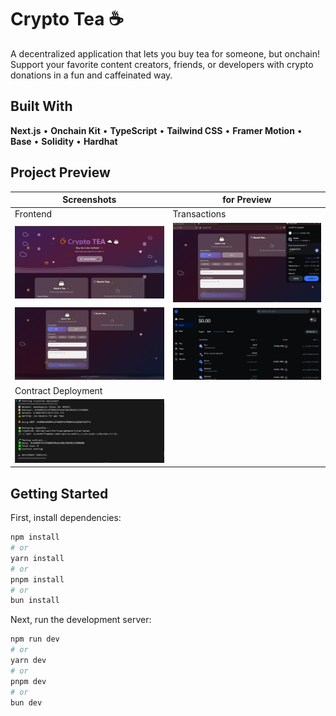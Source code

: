 # Crypto Tea ☕

A decentralized application that lets you buy tea for someone, but onchain! Support your favorite content creators, friends, or developers with crypto donations in a fun and caffeinated way.

## Built With

**Next.js** • **Onchain Kit** • **TypeScript** • **Tailwind CSS** • **Framer Motion** • **Base** • **Solidity** • **Hardhat**

## Project Preview

| Screenshots | for Preview |
|------------|-------------|
| Frontend | Transactions |
| ![Frontend](/screenshots/2-frontend.png) | ![Frontend](/screenshots/4-transaction.png) |
| ![Screenshot 2](/screenshots/3-frontend.png) | ![Frontend](/screenshots/5-success.png) |
| Contract Deployment |  |
| ![contract](/screenshots/1-contract-deployed.png) |  |


## Getting Started

First, install dependencies:

```bash
npm install
# or
yarn install
# or
pnpm install
# or
bun install
```

Next, run the development server:

```bash
npm run dev
# or
yarn dev
# or
pnpm dev
# or
bun dev
```
